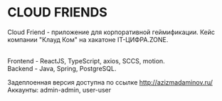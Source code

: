 <h1>CLOUD FRIENDS</h1>
Cloud Friend - приложение для корпоративной геймификации. Кейс компании "Клауд Ком" на хакатоне IT-ЦИФРА.ZONE.
<br>
<br>

Frontend - ReactJS, TypeScript, axios, SCCS, motion.
<br>
Backend - Java, Spring, PostgreSQL.
<br>

Задеплоенная версия доступна по ссылке http://azizmadaminov.ru/
<br>
Аккаунты: admin-admin, user-user
<br>
